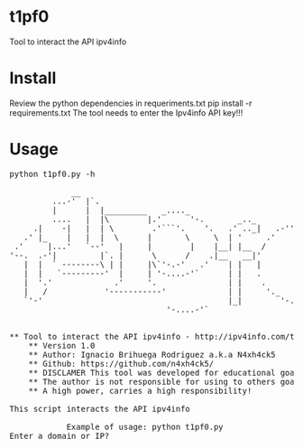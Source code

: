 # t1pf0
Tool to interact the API ipv4info 
# Install
Review the python dependencies in requeriments.txt pip install -r requirements.txt
The tool needs to enter the Ipv4info API key!!!
# Usage
<pre>
python t1pf0.py -h

             __                                                       
         ...-'  |`.                                                    
         |      |  |_________   _...._                                 
         ....   |  |\        |.'      '-.       _.._                   
     .|    -|   |  | \        .'```'.    '.   .' .._|   .-''` ''-.     
   .' |_    |   |  |  \      |       \     \  | '     .'          '.   
 .'     |...'   `--'   |     |        |    |__| |__  /              `  
'--.  .-'|         |`. |      \      /    .|__   __|'                ' 
   |  |  ` --------\ | |     |\`'-.-'   .'    | |   |         .-.    | 
   |  |   `---------'  |     | '-....-'`      | |   .        |   |   . 
   |  '.'             .'     '.               | |    .       '._.'  /  
   |   /            '-----------'             | |     '._         .'   
   `'-'                                       |_|        '-....-'`         
	                             '-....-'`                        


** Tool to interact the API ipv4info - http://ipv4info.com/tools/api/
	** Version 1.0
	** Author: Ignacio Brihuega Rodriguez a.k.a N4xh4ck5
	** Github: https://github.com/n4xh4ck5/
	** DISCLAMER This tool was developed for educational goals. 
	** The author is not responsible for using to others goals.
	** A high power, carries a high responsibility!
 
This script interacts the API ipv4info 

			Example of usage: python t1pf0.py 
Enter a domain or IP?
</pre>
